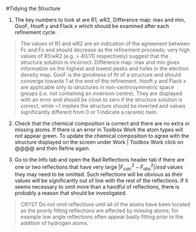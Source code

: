 #Tidying the Structure

1.	The key numbers to look at are R1, wR2, Difference map: max and min, GooF, Hooft y and Flack x which should be examined after each refinement cycle.
>The values of R1 and wR2 are an indication of the agreement between Fc and Fo and should decrease as the refinement proceeds; very high values of R1/wR2 (e.g. > 40/70 respectively) suggest that the structure solution is incorrect. Difference map: max and min gives information on the highest and lowest peaks and holes in the electron density map. GooF is the goodness of fit of a structure and should converge towards 1 at the end of the refinement. Hooft y and Flack x are applicable only to structures in non-centrosymmetric space groups (i.e. not containing an inversion centre). They are displayed with an error and should be close to zero if the structure solution is correct, while ~1 implies the structure should be inverted and values significantly different from 0 or 1 indicate a racemic twin.

2.	Check that the chemical composition is correct and there are no extra or missing atoms. If there is an error in Toolbox Work the atom types will not appear green. To update the chemical composition to agree with the structure displayed on the screen under Work | Toolbox Work click on @@@@ and then Refine again.

3.	Go to the Info tab and open the Bad Reflections header tab if there are one or two reflections that have very large $|F_{calc}^{2}-F_{obs}^{2}|/esd$ values they may need to be omitted. Such reflections will be obvious as their values will be significantly out of line with the rest of the reflections. If it seems necessary to omit more than a handful of reflections, there is probably a reason that should be investigated. 
	
>CRYST Do not omit reflections until all of the atoms have been located as the poorly fitting reflections are affected by missing atoms, for example low angle reflections often appear badly fitting prior to the addition of hydrogen atoms.

